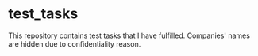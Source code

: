 # test_tasks
This repository contains test tasks that I have fulfilled.
Companies' names are hidden due to confidentiality reason.
